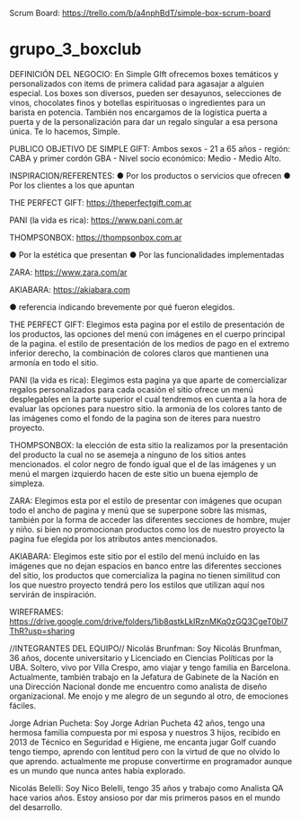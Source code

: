 Scrum Board:
https://trello.com/b/a4nphBdT/simple-box-scrum-board

# grupo_3_boxclub

DEFINICIÓN DEL NEGOCIO:
En Simple GIft ofrecemos boxes temáticos y personalizados con items de primera calidad para agasajar a alguien especial. Los boxes son diversos, pueden ser desayunos, selecciones de vinos, chocolates finos y botellas espirituosas o ingredientes para un barista en potencia. También nos encargamos de la logística puerta a puerta y de la personalización para dar un regalo singular a esa persona única. Te lo hacemos, Simple.

PUBLICO OBJETIVO DE SIMPLE GIFT:
Ambos sexos - 21 a 65 años - región: CABA y primer cordón GBA - Nivel socio económico: Medio - Medio Alto.

INSPIRACION/REFERENTES:
● Por los productos o servicios que ofrecen
● Por los clientes a los que apuntan

THE PERFECT GIFT: https://theperfectgift.com.ar

PANI (la vida es rica): https://www.pani.com.ar

THOMPSONBOX: https://thompsonbox.com.ar

● Por la estética que presentan
● Por las funcionalidades implementadas

ZARA: https://www.zara.com/ar

AKIABARA: https://akiabara.com

● referencia indicando brevemente por qué fueron elegidos.

THE PERFECT GIFT: Elegimos esta pagina por el estilo de presentación de los productos, las opciones del menú con imágenes en el cuerpo principal de la pagina. el estilo de presentación de los medios de pago en el extremo inferior derecho, la combinación de colores claros que mantienen una armonía en todo el sitio.

PANI (la vida es rica): Elegimos esta pagina ya que aparte de comercializar regalos personalizados para cada ocasión el sitio ofrece un menú desplegables en la parte superior el cual tendremos en cuenta a la hora de evaluar las opciones para nuestro sitio.
la armonía de los colores tanto de las imágenes como el fondo de la pagina son de iteres para nuestro proyecto.

THOMPSONBOX: la elección de esta sitio la realizamos por la presentación del producto la cual no se asemeja a ninguno de los sitios antes mencionados. el color negro de fondo igual que el de las imágenes y un menú el margen izquierdo hacen de este sitio un buena ejemplo de simpleza.

ZARA: Elegimos esta por el estilo de presentar con imágenes que ocupan todo el ancho de pagina y menú que se superpone sobre las mismas, también por la forma de acceder las diferentes secciones de hombre, mujer y niño. si bien no promocionan productos como los de nuestro proyecto la pagina fue elegida por los atributos antes mencionados.

AKIABARA: Elegimos este sitio por el estilo del menú incluido en las imágenes que no dejan espacios en banco entre las diferentes secciones del sitio, los productos que comercializa la pagina no tienen similitud con los que nuestro proyecto tendrá pero los estilos que utilizan aquí nos servirán de inspiración.

WIREFRAMES:
https://drive.google.com/drive/folders/1ib8qstkLkIRznMKq0zGQ3CgeT0bl7ThR?usp=sharing

//INTEGRANTES DEL EQUIPO//
Nicolás Brunfman: Soy Nicolás Brunfman, 36 años, docente universitario y Licenciado en Ciencias Políticas por la UBA. Soltero, vivo por Villa Crespo, amo viajar y tengo familia en Barcelona. Actualmente, también trabajo en la Jefatura de Gabinete de la Nación en una Dirección Nacional donde me encuentro como analista de diseño organizacional. Me enojo y me alegro de un segundo al otro, de emociones fáciles.

Jorge Adrian Pucheta: Soy Jorge Adrian Pucheta 42 años, tengo una hermosa familia compuesta por mi esposa y nuestros 3 hijos, recibido en 2013 de Técnico en Seguridad e Higiene, me encanta jugar Golf cuando tengo tiempo, aprendo con lentitud pero con la virtud de que no olvido lo que aprendo. actualmente me propuse convertirme en programador aunque es un mundo que nunca antes había explorado.

Nicolás Belelli: Soy Nico Belelli, tengo 35 años y trabajo como Analista QA hace varios años. Estoy ansioso por dar mis primeros pasos en el mundo del desarrollo.
